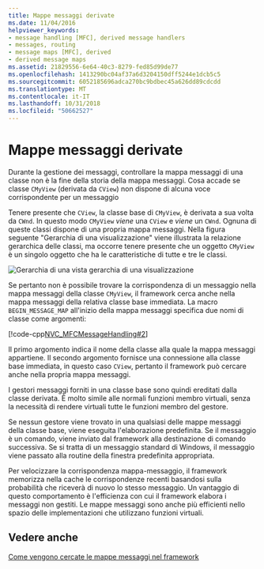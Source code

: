 ```yaml
---
title: Mappe messaggi derivate
ms.date: 11/04/2016
helpviewer_keywords:
- message handling [MFC], derived message handlers
- messages, routing
- message maps [MFC], derived
- derived message maps
ms.assetid: 21829556-6e64-40c3-8279-fed85d99de77
ms.openlocfilehash: 1413290bc04af37a6d3204150dff5244e1dcb5c5
ms.sourcegitcommit: 6052185696adca270bc9bdbec45a626dd89cdcdd
ms.translationtype: MT
ms.contentlocale: it-IT
ms.lasthandoff: 10/31/2018
ms.locfileid: "50662527"
---
```

# <a name="derived-message-maps"></a>Mappe messaggi derivate

Durante la gestione dei messaggi, controllare la mappa messaggi di una classe non è la fine della storia della mappa messaggi. Cosa accade se classe `CMyView` (derivata da `CView`) non dispone di alcuna voce corrispondente per un messaggio

Tenere presente che `CView`, la classe base di `CMyView`, è derivata a sua volta da `CWnd`. In questo modo `CMyView` *viene* una `CView` e *viene* un `CWnd`. Ognuna di queste classi dispone di una propria mappa messaggi. Nella figura seguente "Gerarchia di una visualizzazione" viene illustrata la relazione gerarchica delle classi, ma occorre tenere presente che un oggetto `CMyView` è un singolo oggetto che ha le caratteristiche di tutte e tre le classi.

![Gerarchia di una vista](../mfc/media/vc38621.gif "vc38621") gerarchia di una visualizzazione

Se pertanto non è possibile trovare la corrispondenza di un messaggio nella mappa messaggi della classe `CMyView`, il framework cerca anche nella mappa messaggi della relativa classe base immediata. La macro `BEGIN_MESSAGE_MAP` all'inizio della mappa messaggi specifica due nomi di classe come argomenti:

[!code-cpp[NVC_MFCMessageHandling#2](../mfc/codesnippet/cpp/derived-message-maps_1.cpp)]

Il primo argomento indica il nome della classe alla quale la mappa messaggi appartiene. Il secondo argomento fornisce una connessione alla classe base immediata, in questo caso `CView`, pertanto il framework può cercare anche nella propria mappa messaggi.

I gestori messaggi forniti in una classe base sono quindi ereditati dalla classe derivata. È molto simile alle normali funzioni membro virtuali, senza la necessità di rendere virtuali tutte le funzioni membro del gestore.

Se nessun gestore viene trovato in una qualsiasi delle mappe messaggi della classe base, viene eseguita l'elaborazione predefinita. Se il messaggio è un comando, viene inviato dal framework alla destinazione di comando successiva. Se si tratta di un messaggio standard di Windows, il messaggio viene passato alla routine della finestra predefinita appropriata.

Per velocizzare la corrispondenza mappa-messaggio, il framework memorizza nella cache le corrispondenze recenti basandosi sulla probabilità che riceverà di nuovo lo stesso messaggio. Un vantaggio di questo comportamento è l'efficienza con cui il framework elabora i messaggi non gestiti. Le mappe messaggi sono anche più efficienti nello spazio delle implementazioni che utilizzano funzioni virtuali.

## <a name="see-also"></a>Vedere anche

[Come vengono cercate le mappe messaggi nel framework](../mfc/how-the-framework-searches-message-maps.md)

